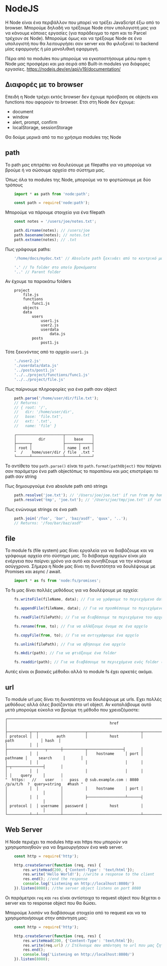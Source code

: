 # NodeJS

Η Node είναι ένα περιβάλλον που μπορεί να τρέξει JavaScript έξω από το browser. Μπορούμε δηλαδή να τρέξουμε Node στον υπολογιστή μας για να κάνουμε κάποιες εργασίες (για παράδειγμα το npm και το Parcel τρέχουν σε Node). Μπορούμε όμως και να τρέξουμε Node σε ένα υπολογιστή που θα λειτουργήσει σαν server και θα φιλοξενεί το backend μίας εφαρμογής ή μία μονολιθική εφαρμογή.

Πέρα από τα modules που μπορούμε να εγκαταστήσουμε μέσω npm η Node μας προσφέρει και μια σειρά από Built-in modules για διάφορες εργασίες.
https://nodejs.dev/en/api/v19/documentation/

## Διαφορές με το browser

Επειδή η Node τρέχει εκτός browser δεν έχουμε πρόσβαση σε objects και functions που αφορούν το browser. Ετσι στη Node δεν έχουμε:

* document
* window
* alert, prompt, confirm
* localStorage, sessionStorage

Θα δούμε μερικά από τα πιο χρήσιμα modules της Node

## path

Το path μας επιτρέπει να δουλεύουμε με filepaths για να μπορούμε να βρούμε ή να σώσουμε αρχεία στο σύστημα μας.

Όπως όλα τα modules της Node, μπορούμε να το φορτώσουμε με δύο τρόπους 

```js
    import * as path from 'node:path';

    const path = require('node:path');
```

Μπορούμε να πάρουμε στοιχεία για ένα filepath

```js
    const notes = '/users/joe/notes.txt';

    path.dirname(notes); // /users/joe
    path.basename(notes); // notes.txt
    path.extname(notes); // .txt
```

Πως γράφουμε paths:
```js
    '/home/docs/mydoc.txt' // Absolute path ξεκινάει από το κεντρικό μας directory

    '.' // Το folder στο οποίο βρσκόμαστε
    '..' // Parent folder
```
Αν έχουμε τα παρακάτω folders
```
    project
        file.js
        functions
            func1.js
        objects
        data
            users
                user1.js
                user2.js
                userdata
                    data.js
            posts
                post1.js
```

Τότε ξεκινόντας από το αρχείο `user1.js`
```js
    './user2.js'
    './userdata/data.js'
    '../posts/post1.js'
    '../../project/functions/func1.js'
    '../../project/file.js'
```
Πως παίρνουμε πληροφορίες για ένα path σαν object

```js
    path.parse('/home/user/dir/file.txt');
    // Returns:
    // { root: '/',
    //   dir: '/home/user/dir',
    //   base: 'file.txt',
    //   ext: '.txt',
    //   name: 'file' }
```

```
    ┌─────────────────────┬────────────┐
    │          dir        │    base    │
    ├──────┬              ├──────┬─────┤
    │ root │              │ name │ ext │
    "  /    home/user/dir / file  .txt "
    └──────┴──────────────┴──────┴─────┘
```

Το αντίθετο του `path.parse()`  είναι το `path.format(pathObject)` που παίρνει σαν παράμετρο ένα path objectόπως το παραπάνω και μας επιστρέφει το path σαν string


Πως δημιουργούμε ένα absolute path από strings

```js
    path.resolve('joe.txt'); // '/Users/joe/joe.txt' if run from my home folder
    path.resolve('tmp', 'joe.txt'); // '/Users/joe/tmp/joe.txt' if run from my home folder
```

Πως ενώνουμε strings σε ένα path
```js
    path.join('/foo', 'bar', 'baz/asdf', 'quux', '..');
    // Returns: '/foo/bar/baz/asdf'
```

## file

Το module fs (file system) μας δίνει εργαλεία για να διαβάζουμε και να γράφουμε αρχεία στο σύστημα μας. Το διάβασμα αρχείων είναι μία ενέργεια που παίρνει χρόνο για αυτό και συνηθίζουμε να την κάνουμε ασύγχρονα. Σήμερα η Node μας δίνει τη δυνατότητα να δουλέψουμε με Promises και async / await.

```js
    import * as fs from 'node:fs/promises';
```

Το fs μας δίνει πολλές μεθόδους για να δουλέψουμε με αρχεία:

```js
    fs.writeFile(fileName, data); // Για να γράψουμε το περιεχόμενο data στο αρχείο fileName

    fs.appendFile(fileName, data); // Για να προσθέσουμε το περιεχόμενο data στο τέλος του αρχείου fileName

    fs.readFile(filePath); // Για να διαβάσουμε τα περιεχόμενα του αρχείου που βρίσκεται στο filePath. Syn;huvw uα πρέπει να τα μετατρέψουμε σε string

    fs.rename(from, to); // Για να αλλάξουμε όνομα σε ένα αρχείο

    fs.copyFile(from, to); // Για να αντιγράψουμε ένα αρχείο

    fs.unlink(filePath); // Για να σβήσουμε ένα αρχείο

    fs.mkdir(path); // Για να φτιάξουμε ένα folder 

    fs.readdir(path); // Για να διαβάσουμε τα περιεχόμενα ενός folder (να έχουμε τα ονόματα των αρχείων σε array)
```
Αυτές είναι οι βασικές μέθοδοι αλλά το module fs έχει αρκετές ακόμα.

## url 

Το module url μας δίνει τη δυνατότητα να δουλέψουμε με urls. Εχει πολλές μεθόδους αλλά όλες βασίζονται στο url object. Αν καταλάβουμε αυτό μετά μπορούμε εύκολα να βρούμε τη μέθοδο που χρειαζόμαστε:

```
┌────────────────────────────────────────────────────────────────────────────────────────────────┐
│                                              href                                              │
├──────────┬──┬─────────────────────┬────────────────────────┬───────────────────────────┬───────┤
│ protocol │  │        auth         │          host          │           path            │ hash  │
│          │  │                     ├─────────────────┬──────┼──────────┬────────────────┤       │
│          │  │                     │    hostname     │ port │ pathname │     search     │       │
│          │  │                     │                 │      │          ├─┬──────────────┤       │
│          │  │                     │                 │      │          │ │    query     │       │
"  https:   //    user   :   pass   @ sub.example.com : 8080   /p/a/t/h  ?  query=string   #hash "
│          │  │          │          │    hostname     │ port │          │                │       │
│          │  │          │          ├─────────────────┴──────┤          │                │       │
│ protocol │  │ username │ password │          host          │          │                │       │
└──────────┴──┴──────────┴──────────┴────────────────────────┴──────────┴────────────────┴───────┘

```
## Web Server

Η Node περιέχει τα modules http και https που μπορούν να χρησιμοποιηθούν για να δημιουργήσουν ένα web server. 

```js
    const http = require('http');

    http.createServer(function (req, res) {
        res.writeHead(200, {'Content-Type': 'text/html'});
        res.write('Hello World!'); //write a response to the client
        res.end(); //end the response
        console.log('Listening on http://localhost:8080/')
    }).listen(8080); //the server object listens on port 8080
```

Οι παράμετροι `req` και `res` είναι αντίστοιχα το request object που δέχεται ο server και το response object που θα δώσει.

Μπορούμε λοιπόν να διαβάσουμε στοιχεία από το request και να τα χρησιμοποιήσουμε στην απάντηση μας:

```js
    const http = require('http');

    http.createServer(function (req, res) {
        res.writeHead(200, {'Content-Type': 'text/html'});
        res.write(req.url) // Στέλνουμε σαν απάντηση το url που μας ζητήθηκε
        res.end();
        console.log('Listening on http://localhost:8080/')
    }).listen(8080);
```
